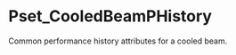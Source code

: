 # Pset_CooledBeamPHistory

Common performance history attributes for a cooled beam.<!-- end of definition -->
